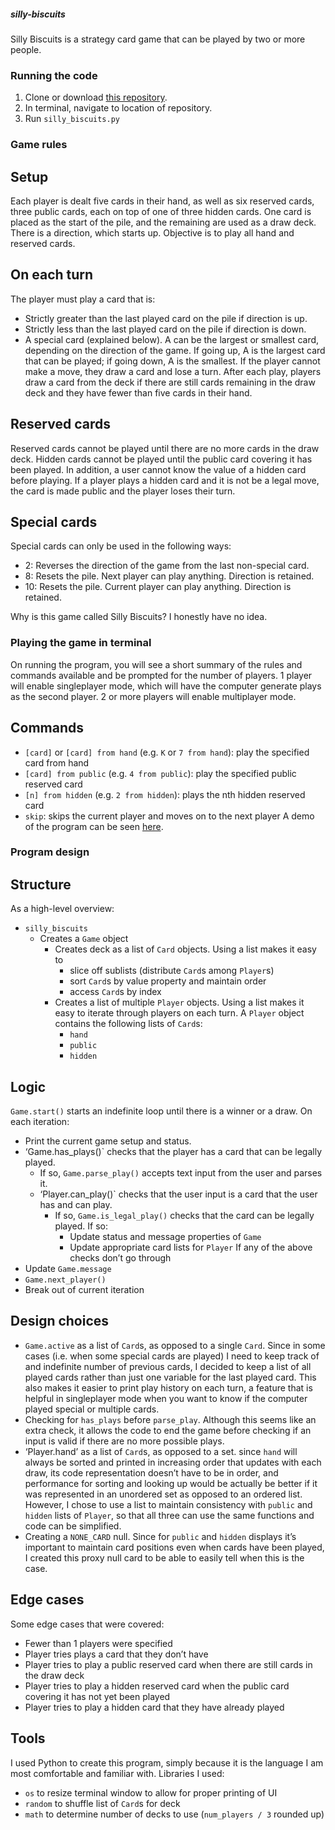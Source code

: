 ##### silly-biscuits
Silly Biscuits is a strategy card game that can be played by two or more people. 

### Running the code
1. Clone or download [this repository](https://github.com/jenny7hi/silly-biscuits.git).
2.	In terminal, navigate to location of repository.
3.	Run `silly_biscuits.py`

### Game rules
## Setup
Each player is dealt five cards in their hand, as well as six reserved cards, three public cards, each on top of one of three hidden cards. One card is placed as the start of the pile, and the remaining are used as a draw deck. There is a direction, which starts up. Objective is to play all hand and reserved cards.
## On each turn
The player must play a card that is: 
- Strictly greater than the last played card on the pile if direction is up.
- Strictly less than the last played card on the pile if direction is down.
- A special card (explained below).
A can be the largest or smallest card, depending on the direction of the game. If going up, A is the largest card that can be played; if going down, A is the smallest.
If the player cannot make a move, they draw a card and lose a turn.
After each play, players draw a card from the deck if there are still cards remaining in the draw deck and they have fewer than five cards in their hand. 
## Reserved cards
Reserved cards cannot be played until there are no more cards in the draw deck. Hidden cards cannot be played until the public card covering it has been played. In addition, a user cannot know the value of a hidden card before playing. If a player plays a hidden card and it is not be a legal move, the card is made public and the player loses their turn. 
## Special cards
Special cards can only be used in the following ways:
- 2: Reverses the direction of the game from the last non-special card.
- 8: Resets the pile. Next player can play anything. Direction is retained.
- 10: Resets the pile. Current player can play anything. Direction is retained.

Why is this game called Silly Biscuits? I honestly have no idea. 

### Playing the game in terminal
On running the program, you will see a short summary of the rules and commands available and be prompted for the number of players. 1 player will enable singleplayer mode, which will have the computer generate plays as the second player. 2 or more players will enable multiplayer mode. 
## Commands
- `[card]` or `[card] from hand` (e.g. `K` or `7 from hand`): play the specified card from hand
- `[card] from public` (e.g. `4 from public`): play the specified public reserved card
- `[n] from hidden` (e.g. `2 from hidden`): plays the nth hidden reserved card
- `skip`: skips the current player and moves on to the next player
A demo of the program can be seen [here](https://youtu.be/Gajq69V3ZaU).

### Program design
## Structure
As a high-level overview:
- `silly_biscuits`
  - Creates a `Game` object
    - Creates deck as a list of `Card` objects. Using a list makes it easy to 
      - slice off sublists (distribute `Card`s among `Player`s)
      - sort `Card`s by value property and maintain order
      - access `Card`s by index
    - Creates a list of multiple `Player` objects. Using a list makes it easy to iterate through players on each turn. A `Player` object contains the following lists of `Card`s:
      - `hand`
      - `public`
      - `hidden`
## Logic
`Game.start()` starts an indefinite loop until there is a winner or a draw. On each iteration:
- Print the current game setup and status.
- ‘Game.has_plays()` checks that the player has a card that can be legally played. 
  - If so, `Game.parse_play()` accepts text input from the user and parses it.
  - ‘Player.can_play()` checks that the user input is a card that the user has and can play.
    - If so, `Game.is_legal_play()` checks that the card can be legally played. If so:
      - Update status and message properties of `Game`
      - Update appropriate card lists for `Player`
If any of the above checks don’t go through
- Update `Game.message`
- `Game.next_player()`
- Break out of current iteration
## Design choices
- `Game.active` as a list of `Card`s, as opposed to a single `Card`. Since in some cases (i.e. when some special cards are played) I need to keep track of and indefinite number of previous cards, I decided to keep a list of all played cards rather than just one variable for the last played card. This also makes it easier to print play history on each turn, a feature that is helpful in singleplayer mode when you want to know if the computer played special or multiple cards.
- Checking for `has_plays` before `parse_play`. Although this seems like an extra check, it allows the code to end the game before checking if an input is valid if there are no more possible plays. 
- ‘Player.hand’ as a list of `Card`s, as opposed to a set. since `hand` will always be sorted and printed in increasing order that updates with each draw, its code representation doesn’t have to be in order, and performance for sorting and looking up would be actually be better if it was represented in an unordered set as opposed to an ordered list. However, I chose to use a list to maintain consistency with `public` and `hidden` lists of `Player`, so that all three can use the same functions and code can be simplified.
- Creating a `NONE_CARD` null. Since for `public` and `hidden` displays it’s important to maintain card positions even when cards have been played, I created this proxy null card to be able to easily tell when this is the case.
## Edge cases
Some edge cases that were covered:
- Fewer than 1 players were specified
- Player tries plays a card that they don’t have
- Player tries to play a public reserved card when there are still cards in the draw deck
- Player tries to play a hidden reserved card when the public card covering it has not yet been played
- Player tries to play a hidden card that they have already played
## Tools
I used Python to create this program, simply because it is the language I am most comfortable and familiar with. Libraries I used:
- `os` to resize terminal window to allow for proper printing of UI
- `random` to shuffle list of `Card`s for deck
- `math` to determine number of decks to use (`num_players / 3` rounded up)

